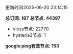 更新时间2025-06-20 23:14:15

**总订阅: 187**
**总节点: 44397**
- vless节点: 22770
- hysteria2节点: 1

**google ping有效节点: 153**
